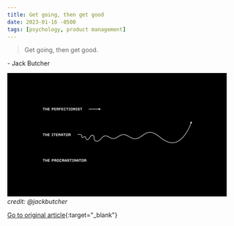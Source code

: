 ```yaml
---
title: Get going, then get good
date: 2023-01-16 -0500
tags: [psychology, product management]
---
```


> Get going, then get good.

\- Jack Butcher

![get-going](/assets/img/posts/jackbutcher-get-going.png)
_credit: @jackbutcher_

[Go to original article](https://twitter.com/jackbutcher/status/1400425069495599106?utm_source=pronouncedjerry&utm_medium=blog&utm_campaign=posts){:target="_blank"}